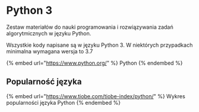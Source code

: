 # Python 3

Zestaw materiałów do nauki programowania i rozwiązywania zadań algorytmicznych w języku Python.

Wszystkie kody napisane są w języku Python 3. W niektórych przypadkach minimalna wymagana wersja to 3.7

{% embed url="https://www.python.org/" %}
Python
{% endembed %}

## Popularność języka

{% embed url="https://www.tiobe.com/tiobe-index/python/" %}
Wykres popularności języka Python
{% endembed %}